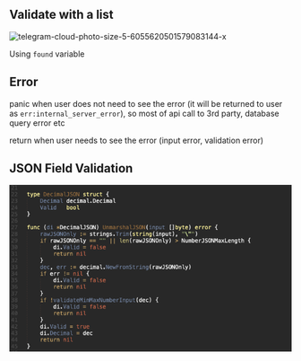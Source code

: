 ## Validate with a list

![telegram-cloud-photo-size-5-6055620501579083144-x](telegram-cloud-photo-size-5-6055620501579083144-x.png)

Using `found` variable

## Error

panic when user does not need to see the error (it will be returned to user as `err:internal_server_error`), so most of api call to 3rd party, database query error etc

return when user needs to see the error (input error, validation error)



## JSON Field Validation

![image-20211103095200230](image-20211103095200230.png)